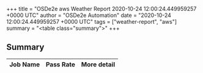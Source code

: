 +++
title = "OSDe2e aws Weather Report 2020-10-24 12:00:24.449959257 +0000 UTC"
author = "OSDe2e Automation"
date = "2020-10-24 12:00:24.449959257 +0000 UTC"
tags = ["weather-report", "aws"]
summary = "<table class=\"summary\"></table>"
+++
## Summary

| Job Name | Pass Rate | More detail |
|----------|-----------|-------------|



